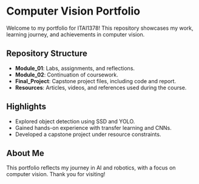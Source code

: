 # Computer Vision Portfolio
Welcome to my portfolio for ITAI1378! This repository showcases my work, learning journey, and achievements in computer vision.

## Repository Structure
- **Module_01**: Labs, assignments, and reflections.
- **Module_02**: Continuation of coursework.
- **Final_Project**: Capstone project files, including code and report.
- **Resources**: Articles, videos, and references used during the course.

## Highlights
- Explored object detection using SSD and YOLO.
- Gained hands-on experience with transfer learning and CNNs.
- Developed a capstone project under resource constraints.

## About Me
This portfolio reflects my journey in AI and robotics, with a focus on computer vision. Thank you for visiting!

